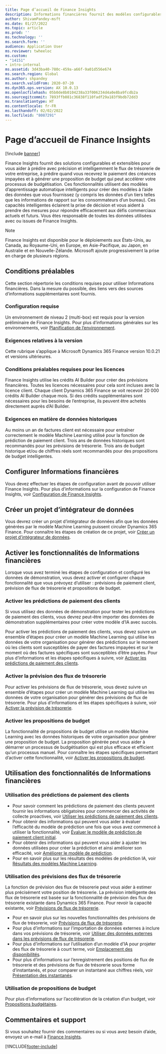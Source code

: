 ```yaml
---
title: Page d’accueil de Finance Insights
description: Informations financières fournit des modèles configurables et extensibles pour vous aider à prédire avec précision et intelligemment le flux de trésorerie de votre entreprise, à prédire quand vous recevrez le paiement des créances impayées et à générer une proposition de budget qui peut accélérer votre processus de budgétisation. Toutes ces fonctionnalités sont basées sur des modèles Machine Learning intelligents.
author: ShivamPandey-msft
ms.date: 01/27/2022
ms.topic: article
ms.prod: ''
ms.technology: ''
ms.search.form: ''
audience: Application User
ms.reviewer: twheeloc
ms.custom:
- "14151"
- intro-internal
ms.assetid: 3d43ba40-780c-459a-a66f-9a01d556e674
ms.search.region: Global
ms.author: shpandey
ms.search.validFrom: 2020-07-20
ms.dyn365.ops.version: AX 10.0.13
ms.openlocfilehash: 05b0de8b0104238a33f006234d4a0e8ba9fcdb2a
ms.sourcegitcommit: 7893ffb081c36838f110fadf29a183f9bdb72dd3
ms.translationtype: HT
ms.contentlocale: fr-FR
ms.lasthandoff: 02/02/2022
ms.locfileid: "8087291"
---
```

# <a name="finance-insights-home-page"></a>Page d’accueil de Finance Insights

[!include [banner](../includes/banner.md)]

Finance Insights fournit des solutions configurables et extensibles pour vous aider à prédire avec précision et intelligemment le flux de trésorerie de votre entreprise, à prédire quand vous recevrez le paiement des créances impayées et à générer une proposition de budget qui peut accélérer votre processus de budgétisation. Ces fonctionnalités utilisent des modèles d’apprentissage automatique intelligents pour créer des modèles à l’aide des données que vous fournissez (y compris les données d’un tiers telles que les informations de rapport sur les consommateurs d’un bureau). Ces capacités intelligentes éclairent la prise de décision et vous aident à prendre des mesures pour répondre efficacement aux défis commerciaux actuels et futurs. Vous êtes responsable de toutes les données utilisées avec ou issues de Finance Insights.

> [!NOTE]
> Finance Insights est disponible pour le déploiements aux États-Unis, au Canada, au Royaume-Uni, en Europe, en Asie-Pacifique, au Japon, en Australie et en Nouvelle-Zélande. Microsoft ajoute progressivement la prise en charge de plusieurs régions.

## <a name="prerequisites"></a>Conditions préalables

Cette section répertorie les conditions requises pour utiliser Informations financières. Dans la mesure du possible, des liens vers des sources d’informations supplémentaires sont fournis.

### <a name="system-requirements"></a>Configuration requise

Un environnement de niveau 2 (multi-box) est requis pour la version préliminaire de Finance Insights. Pour plus d’informations générales sur les environnements, voir [Planification de l’environnement](../../fin-ops-core/fin-ops/imp-lifecycle/environment-planning.md).

### <a name="version-requirements"></a>Exigences relatives à la version

Cette rubrique s’applique à Microsoft Dynamics 365 Finance version 10.0.21 et versions ultérieures.

### <a name="license-requirements"></a>Conditions préalables requises pour les licences

Finance Insights utilise les crédits AI Builder pour créer des prévisions financières. Toutes les licences nécessaires pour cela sont incluses avec la licence client. Chaque client Dynamics 365 Finance se voit recevoir 20 000 crédits AI Builder chaque mois. Si des crédits supplémentaires sont nécessaires pour les besoins de l’entreprise, ils peuvent être achetés directement auprès d’AI Builder.

### <a name="historical-data-requirements"></a>Exigences en matière de données historiques

Au moins un an de factures client est nécessaire pour entraîner correctement le modèle Machine Learning utilisé pour la fonction de prédiction de paiement client. Trois ans de données historiques sont recommandés pour les prévisions de trésorerie. Trois ans de budget historique et/ou de chiffres réels sont recommandés pour des propositions de budget intelligentes.

## <a name="configure-finance-insights"></a>Configurer Informations financières

Vous devez effectuer les étapes de configuration avant de pouvoir utiliser Finance Insights. Pour plus d’informations sur la configuration de Finance Insights, voir [Configuration de Finance Insights](configure-for-fin-insites.md).

## <a name="create-a-data-integrator-project"></a>Créer un projet d’intégrateur de données

Vous devrez créer un projet d’intégrateur de données afin que les données générées par le modèle Machine Learning puissent circuler Dynamics 365 Finance. Pour connaître les étapes de création de ce projet, voir [Créer un projet d’intégrateur de données](create-data-integrate-project.md).

## <a name="enable-finance-insights-capabilities"></a>Activer les fonctionnalités de Informations financières

Lorsque vous avez terminé les étapes de configuration et configuré les données de démonstration, vous devez activer et configurer chaque fonctionnalité que vous prévoyez d’utiliser : prévisions de paiement client, prévision de flux de trésorerie et propositions de budget.

### <a name="enable-customer-payment-predictions"></a>Activer les prédictions de paiement des clients
Si vous utilisez des données de démonstration pour tester les prédictions de paiement des clients, vous devrez peut-être importer des données de démonstration supplémentaires pour créer votre modèle d’IA avec succès. 

Pour activer les prédictions de paiement des clients, vous devez suivre un ensemble d’étapes pour créer un modèle Machine Learning qui utilise les données de votre organisation pour générer des prédictions sur le moment où les clients sont susceptibles de payer des factures impayées et sur le moment où des factures spécifiques sont susceptibles d’être payées. Pour plus d’informations et les étapes spécifiques à suivre, voir [Activer les prédictions de paiement des clients](enable-cust-paymnt-prediction.md). 

### <a name="enable-cash-flow-forecasting"></a>Activer la prévision des flux de trésorerie
Pour activer les prévisions de flux de trésorerie, vous devez suivre un ensemble d’étapes pour créer un modèle Machine Learning qui utilise les données de votre organisation pour générer des prévisions de flux de trésorerie. Pour plus d’informations et les étapes spécifiques à suivre, voir [Activer la prévision de trésorerie](enable-cash-flow-forecasting.md).

### <a name="enable-budget-proposals"></a>Activer les propositions de budget

La fonctionnalité de propositions de budget utilise un modèle Machine Learning avec les données historiques de votre organisation pour générer une proposition de budget. La proposition générée peut vous aider à démarrer un processus de budgétisation qui est plus efficace et efficient qu’un processus manuel. Pour connaître les étapes spécifiques permettant d’activer cette fonctionnalité, voir [Activer les propositions de budget](enable-budget-proposal.md). 

## <a name="using-finance-insights-features"></a>Utilisation des fonctionnalités de Informations financières

### <a name="using-customer-payment-predictions"></a>Utilisation des prédictions de paiement des clients

- Pour savoir comment les prédictions de paiement des clients peuvent fournir les informations obligatoires pour commencer des activités de collecte proactives, voir [Utiliser les prédictions de paiement des clients](use-customer-payment-predictions.md).
- Pour obtenir des informations qui peuvent vous aider à évaluer l’efficacité du modèle de prédiction une fois que vous avez commencé à utiliser la fonctionnalité, voir [Évaluer le modèle de prédiction de paiement client initial](evaluate-payment-prediction.md).
- Pour obtenir des informations qui peuvent vous aider à ajuster les données utilisées pour créer la prédiction et ainsi améliorer son efficacité, voir [Améliorer le modèle de prédiction](improve-model.md).
- Pour en savoir plus sur les résultats des modèles de prédiction IA, voir [Résultats des modèles Machine Learning](confusion-matrix.md).

### <a name="using-cash-flow-forecasts"></a>Utilisation des prévisions des flux de trésorerie

La fonction de prévision des flux de trésorerie peut vous aider à estimer plus précisément votre position de trésorerie. La prévision intelligente des flux de trésorerie est basée sur la fonctionnalité de prévision des flux de trésorerie existante dans Dynamics 365 Finance. Pour revoir la capacité existante, voir [Prévisions de flux de trésorerie](../cash-bank-management/cash-flow-forecasting.md).

- Pour en savoir plus sur les nouvelles fonctionnalités des prévisions de flux de trésorerie, voir [Prévisions de flux de trésorerie](cash-flow-forecast-intro.md).
- Pour plus d’informations sur l’importation de données externes à inclure dans vos prévisions de trésorerie, voir [Utiliser des données externes dans les prévisions de flux de trésorerie](external-data-in-cash-flow.md). 
- Pour plus d’informations sur l’utilisation d’un modèle d’IA pour projeter des flux de trésorerie à court terme, voir [Emplacement des disponibilités](cash-position.md).
- Pour plus d’informations sur l’enregistrement des positions de flux de trésorerie et des prévisions de flux de trésorerie sous forme d’instantanés, et pour comparer un instantané aux chiffres réels, voir [Présentation des instantanés](payment-snapshots.md).

### <a name="using-budget-proposal"></a>Utilisation de propositions de budget

Pour plus d’informations sur l’accélération de la création d’un budget, voir [Propositions budgétaires](budget-proposals.md). 

## <a name="feedback-and-support"></a>Commentaires et support

Si vous souhaitez fournir des commentaires ou si vous avez besoin d’aide, envoyez un e-mail à [Finance Insights](mailto:fiap@microsoft.com).

[!INCLUDE[footer-include](../../includes/footer-banner.md)]
